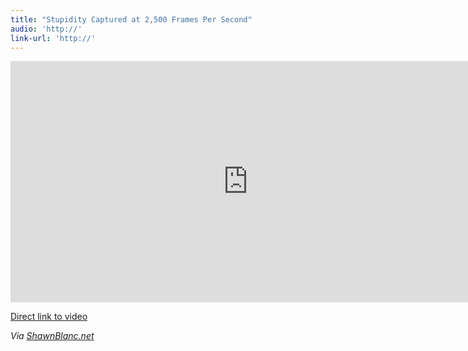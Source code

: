 ```yaml
---
title: "Stupidity Captured at 2,500 Frames Per Second"
audio: 'http://'
link-url: 'http://'
---
```

<p><iframe width="759" height="386" src="http://www.youtube.com/embed/lUZ-e2SkeMI?rel=0" frameborder="0" allowfullscreen></iframe></p>
<p><a href="https://www.youtube.com/watch?v=lUZ-e2SkeMI">Direct link to video</a></p>
<p><em>Via <a href="http://shawnblanc.net/2012/04/dumt-farligt/">ShawnBlanc.net</a></em></p>
